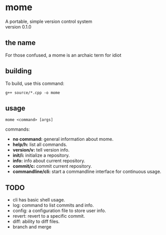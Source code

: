 # mome
A portable, simple version control system  
version 0.1.0  

## the name  
For those confused, a mome is an archaic term for idiot  

## building
To build, use this command: 
```
g++ source/*.cpp -o mome
```

## usage  
```
mome <command> [args]
```
commands:
- **no command:** general information about mome.  
- **help/h:** list all commands.  
- **version/v:** tell version info.  
- **init/i:** initialize a repository.  
- **info:** info about current repository.
- **commit/c:** commit current repository. 
- **commandline/cli:** start a commandline interface for continuous usage.

## TODO  
- cli has basic shell usage.  
- log: command to list commits and info.
- config: a configuration file to store user info.
- revert: revert to a specific commit.
- diff: ability to diff files.
- branch and merge